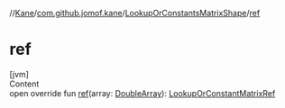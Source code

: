 //[Kane](../../index.md)/[com.github.jomof.kane](../index.md)/[LookupOrConstantsMatrixShape](index.md)/[ref](ref.md)



# ref  
[jvm]  
Content  
open override fun [ref](ref.md)(array: [DoubleArray](https://kotlinlang.org/api/latest/jvm/stdlib/kotlin/-double-array/index.html)): [LookupOrConstantMatrixRef](../-lookup-or-constant-matrix-ref/index.md)  



